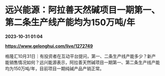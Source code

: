# 远兴能源：阿拉善天然碱项目一期第一、第二条生产线产能均为150万吨/年

**2023-10-31 01:04**

**https://www.gelonghui.com/live/1272749**

格隆汇10月31日｜有投资者在互动平台提问，第一、二条生产线产能多少？新产能销售情况如何？远兴能源表示，阿拉善天然碱项目一期第一、第二条生产线产能均为150万吨/年，目前项目一期纯碱产品产销正常。